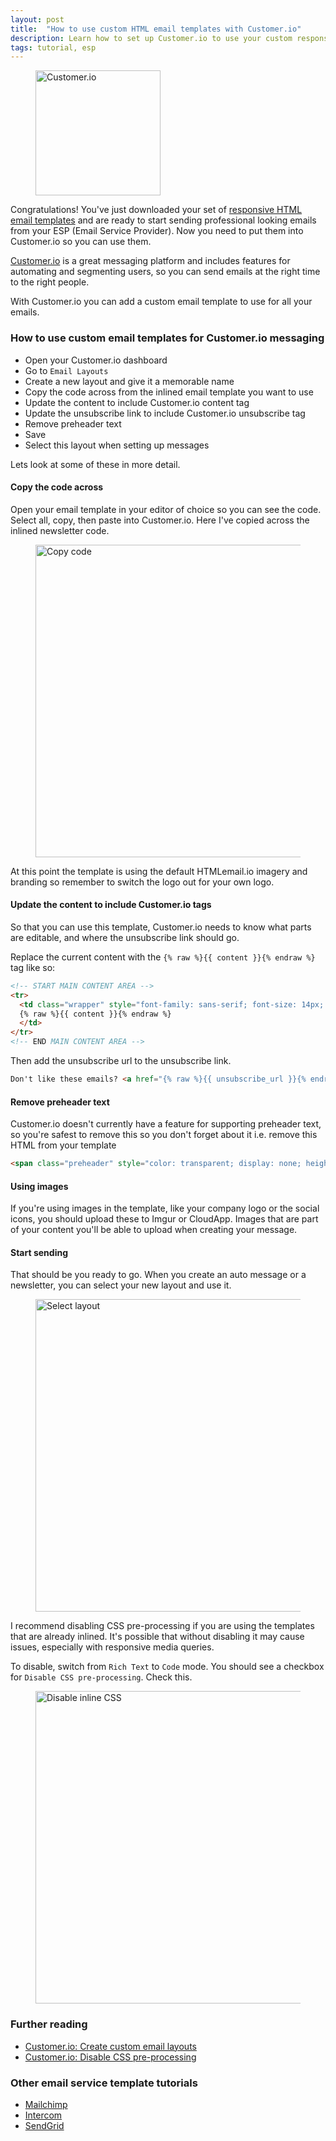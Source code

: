 ```yaml
---
layout: post
title:  "How to use custom HTML email templates with Customer.io"
description: Learn how to set up Customer.io to use your custom responsive HTML email templates
tags: tutorial, esp
---
```


<figure class="blog--image">
  <img src="{{ site.url }}/img/customerio-logo.png" alt="Customer.io" width="200">
</figure>

Congratulations! You've just downloaded your set of [responsive HTML email templates](http://htmlemail.io) and are ready to start sending professional looking emails from your ESP (Email Service Provider). Now you need to put them into Customer.io so you can use them.

[Customer.io](http://customer.io) is a great messaging platform and includes features for automating and segmenting users, so you can send emails at the right time to the right people.

With Customer.io you can add a custom email template to use for all your emails.

### How to use custom email templates for Customer.io messaging

* Open your Customer.io dashboard
* Go to `Email Layouts`
* Create a new layout and give it a memorable name
* Copy the code across from the inlined email template you want to use
* Update the content to include Customer.io content tag
* Update the unsubscribe link to include Customer.io unsubscribe tag 
* Remove preheader text
* Save
* Select this layout when setting up messages

Lets look at some of these in more detail.

#### Copy the code across

Open your email template in your editor of choice so you can see the code. Select all, copy, then paste into Customer.io. Here I've copied across the inlined newsletter code.

<figure class="blog--image">
  <img src="{{ site.url }}/img/customerio-template.png" alt="Copy code" width="500">
</figure>

At this point the template is using the default HTMLemail.io imagery and branding so remember to switch the logo out for your own logo.

#### Update the content to include Customer.io tags

So that you can use this template, Customer.io needs to know what parts are editable, and where the unsubscribe link should go.

Replace the current content with the `{% raw %}{{ content }}{% endraw %}` tag like so:

```html
<!-- START MAIN CONTENT AREA -->
<tr>
  <td class="wrapper" style="font-family: sans-serif; font-size: 14px; vertical-align: top; box-sizing: border-box; padding: 20px;" valign="top">
  {% raw %}{{ content }}{% endraw %}
  </td>
</tr>
<!-- END MAIN CONTENT AREA -->
```

Then add the unsubscribe url to the unsubscribe link.

```html
Don't like these emails? <a href="{% raw %}{{ unsubscribe_url }}{% endraw %}" style="text-decoration: underline; color: #999999; font-size: 12px; text-align: center;">Unsubscribe</a>
```

#### Remove preheader text

Customer.io doesn't currently have a feature for supporting preheader text, so you're safest to remove this so you don't forget about it i.e. remove this HTML from your template

```html
<span class="preheader" style="color: transparent; display: none; height: 0; max-height: 0; max-width: 0; opacity: 0; overflow: hidden; mso-hide: all; visibility: hidden; width: 0;">This is preheader text. Some clients will show this text as a preview.</span>
```

#### Using images

If you're using images in the template, like your company logo or the social icons, you should upload these to Imgur or CloudApp. Images that are part of your content you'll be able to upload when creating your message.

#### Start sending

That should be you ready to go. When you create an auto message or a newsletter, you can select your new layout and use it. 

<figure class="blog--image">
  <img src="{{ site.url }}/img/customerio-layout.jpg" alt="Select layout" width="500">
</figure>

I recommend disabling CSS pre-processing if you are using the templates that are already inlined. It's possible that without disabling it may cause issues, especially with responsive media queries.

To disable, switch from `Rich Text` to `Code` mode. You should see a checkbox for `Disable CSS pre-processing`. Check this.

<figure class="blog--image">
  <img src="{{ site.url }}/img/customerio-disable.gif" alt="Disable inline CSS" width="500">
</figure>

### Further reading

* [Customer.io: Create custom email layouts](http://learn.customer.io/documentation/layouts.html)
* [Customer.io: Disable CSS pre-processing](http://learn.customer.io/documentation/disable-premailer.html)

### Other email service template tutorials

* [Mailchimp](https://htmlemail.io/blog/custom-mailchimp-templates)
* [Intercom](https://htmlemail.io/blog/custom-intercom-templates)
* [SendGrid](https://htmlemail.io/blog/custom-sendgrid-templates)
